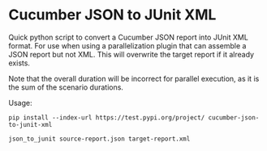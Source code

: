 # Cucumber JSON to JUnit XML

Quick python script to convert a Cucumber JSON report into JUnit XML format.
For use when using a parallelization plugin that can assemble a JSON report but not XML.
This will overwrite the target report if it already exists.

Note that the overall duration will be incorrect for parallel execution, as it is the sum of the scenario durations.

Usage:

`pip install --index-url https://test.pypi.org/project/ cucumber-json-to-junit-xml`

`json_to_junit source-report.json target-report.xml`